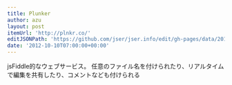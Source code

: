 ```yaml
---
title: Plunker
author: azu
layout: post
itemUrl: 'http://plnkr.co/'
editJSONPath: 'https://github.com/jser/jser.info/edit/gh-pages/data/2012/10/index.json'
date: '2012-10-10T07:00:00+00:00'
---
```

jsFiddle的なウェブサービス。
任意のファイル名を付けられたり、リアルタイムで編集を共有したり、コメントなども付けられる
